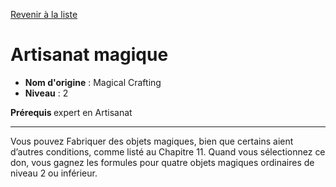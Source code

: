 [Revenir à la liste](list.md)

# Artisanat magique

 * **Nom d'origine** : Magical Crafting
 * **Niveau** : 2


<p><strong>Prérequis </strong> expert en Artisanat</p>
<hr>
<p>Vous pouvez Fabriquer des objets magiques, bien que certains aient d’autres conditions, comme listé au Chapitre 11. Quand vous sélectionnez ce don, vous gagnez les formules pour quatre objets magiques ordinaires de niveau 2 ou inférieur.</p>